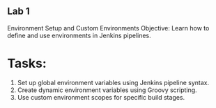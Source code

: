 ## Lab 1
Environment Setup and Custom Environments
Objective: Learn how to define and use environments in Jenkins pipelines.

# Tasks:
1. Set up global environment variables using Jenkins pipeline syntax.
2. Create dynamic environment variables using Groovy scripting.
3. Use custom environment scopes for specific build stages.